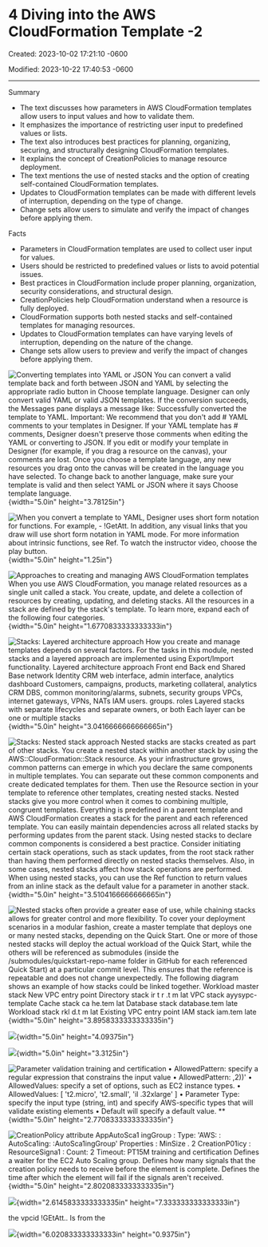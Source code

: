 # 4 Diving into the AWS CloudFormation Template -2

Created: 2023-10-02 17:21:10 -0600

Modified: 2023-10-22 17:40:53 -0600

---

Summary

- The text discusses how parameters in AWS CloudFormation templates allow users to input values and how to validate them.
- It emphasizes the importance of restricting user input to predefined values or lists.
- The text also introduces best practices for planning, organizing, securing, and structurally designing CloudFormation templates.
- It explains the concept of CreationPolicies to manage resource deployment.
- The text mentions the use of nested stacks and the option of creating self-contained CloudFormation templates.
- Updates to CloudFormation templates can be made with different levels of interruption, depending on the type of change.
- Change sets allow users to simulate and verify the impact of changes before applying them.

Facts

- Parameters in CloudFormation templates are used to collect user input for values.
- Users should be restricted to predefined values or lists to avoid potential issues.
- Best practices in CloudFormation include proper planning, organization, security considerations, and structural design.
- CreationPolicies help CloudFormation understand when a resource is fully deployed.
- CloudFormation supports both nested stacks and self-contained templates for managing resources.
- Updates to CloudFormation templates can have varying levels of interruption, depending on the nature of the change.
- Change sets allow users to preview and verify the impact of changes before applying them.





![Converting templates into YAML or JSON You can convert a valid template back and forth between JSON and YAML by selecting the appropriate radio button in Choose template language. Designer can only convert valid YAML or valid JSON templates. If the conversion succeeds, the Messages pane displays a message like: Successfully converted the template to YAML. Important: We recommend that you don't add # YAML comments to your templates in Designer. If your YAML template has # comments, Designer doesn't preserve those comments when editing the YAML or converting to JSON. If you edit or modify your template in Designer (for example, if you drag a resource on the canvas), your comments are lost. Once you choose a template language, any new resources you drag onto the canvas will be created in the language you have selected. To change back to another language, make sure your template is valid and then select YAML or JSON where it says Choose template language. ](../../../media/AWS-DevOps-Module-2-4-Diving-into-the-AWS-CloudFormation-Template--2-image1.png){width="5.0in" height="3.78125in"}



![When you convert a template to YAML, Designer uses short form notation for functions. For example, - !GetAtt. In addition, any visual links that you draw will use short form notation in YAML mode. For more information about intrinsic functions, see Ref. To watch the instructor video, choose the play button. ](../../../media/AWS-DevOps-Module-2-4-Diving-into-the-AWS-CloudFormation-Template--2-image2.png){width="5.0in" height="1.25in"}



![Approaches to creating and managing AWS CloudFormation templates When you use AWS CloudFormation, you manage related resources as a single unit called a stack. You create, update, and delete a collection of resources by creating, updating, and deleting stacks. All the resources in a stack are defined by the stack's template. To learn more, expand each of the following four categories. ](../../../media/AWS-DevOps-Module-2-4-Diving-into-the-AWS-CloudFormation-Template--2-image3.png){width="5.0in" height="1.6770833333333333in"}



![Stacks: Layered architecture approach How you create and manage templates depends on several factors. For the tasks in this module, nested stacks and a layered approach are implemented using Export/lmport functionality. Layered architecture approach Front end Back end Shared Base network Identity CRM web interface, admin interface, analytics dashboard Customers, campaigns, products, marketing collateral, analytics CRM DBS, common monitoring/alarms, subnets, security groups VPCs, internet gateways, VPNs, NATs IAM users. groups. roles Layered stacks with separate lifecycles and separate owners, or both Each layer can be one or multiple stacks ](../../../media/AWS-DevOps-Module-2-4-Diving-into-the-AWS-CloudFormation-Template--2-image4.png){width="5.0in" height="3.0416666666666665in"}



![Stacks: Nested stack approach Nested stacks are stacks created as part of other stacks. You create a nested stack within another stack by using the AWS::CloudFormation::Stack resource. As your infrastructure grows, common patterns can emerge in which you declare the same components in multiple templates. You can separate out these common components and create dedicated templates for them. Then use the Resource section in your template to reference other templates, creating nested stacks. Nested stacks give you more control when it comes to combining multiple, congruent templates. Everything is predefined in a parent template and AWS CloudFormation creates a stack for the parent and each referenced template. You can easily maintain dependencies across all related stacks by performing updates from the parent stack. Using nested stacks to declare common components is considered a best practice. Consider initiating certain stack operations, such as stack updates, from the root stack rather than having them performed directly on nested stacks themselves. Also, in some cases, nested stacks affect how stack operations are performed. When using nested stacks, you can use the Ref function to return values from an inline stack as the default value for a parameter in another stack. ](../../../media/AWS-DevOps-Module-2-4-Diving-into-the-AWS-CloudFormation-Template--2-image5.png){width="5.0in" height="3.5104166666666665in"}



![Nested stacks often provide a greater ease of use, while chaining stacks allows for greater control and more flexibility. To cover your deployment scenarios in a modular fashion, create a master template that deploys one or many nested stacks, depending on the Quick Start. One or more of those nested stacks will deploy the actual workload of the Quick Start, while the others will be referenced as submodules (inside the /submodules/quickstart-repo-name folder in GitHub for each referenced Quick Start) at a particular commit level. This ensures that the reference is repeatable and does not change unexpectedly. The following diagram shows an example of how stacks could be linked together. Workload master stack New VPC entry point Directory stack ir t r .t m lat VPC stack ayysypc-template Cache stack ca he.tem lat Database stack database.tem late Workload stack rkl d.t m lat Existing VPC entry point IAM stack iam.tem late ](../../../media/AWS-DevOps-Module-2-4-Diving-into-the-AWS-CloudFormation-Template--2-image6.png){width="5.0in" height="3.8958333333333335in"}



![](../../../media/AWS-DevOps-Module-2-4-Diving-into-the-AWS-CloudFormation-Template--2-image7.png){width="5.0in" height="4.09375in"}



![](../../../media/AWS-DevOps-Module-2-4-Diving-into-the-AWS-CloudFormation-Template--2-image8.png){width="5.0in" height="3.3125in"}











![Parameter validation training and certification • AllowedPattern: specify a regular expression that constrains the input value • AllowedPattern: ,2))' • AllowedValues: specify a set of options, such as EC2 instance types. • AllowedValues: [ 't2.micro', 't2.small', 'il .32xlarge' ] • Parameter Type: specify the input type (string, int) and specify AWS-specific types that will validate existing elements • Default will specify a default value. ** ](../../../media/AWS-DevOps-Module-2-4-Diving-into-the-AWS-CloudFormation-Template--2-image9.png){width="5.0in" height="2.7708333333333335in"}







![CreationPolicy attribute AppAutoSca1 ingGroup : Type: 'AWS: : AutoSca1ing: :AutoSca1ingGroup' Properties : MinSize . 2 CreationP01icy : ResourceSigna1 : Count: 2 Timeout: PT15M training and certification Defines a waiter for the EC2 Auto Scaling group. Defines how many signals that the creation policy needs to receive before the element is complete. Defines the time after which the element will fail if the signals aren't received. ](../../../media/AWS-DevOps-Module-2-4-Diving-into-the-AWS-CloudFormation-Template--2-image10.png){width="5.0in" height="2.8020833333333335in"}

![](../../../media/AWS-DevOps-Module-2-4-Diving-into-the-AWS-CloudFormation-Template--2-image11.png){width="2.6145833333333335in" height="7.333333333333333in"}

the vpcid !GEtAtt.. Is from the

![](../../../media/AWS-DevOps-Module-2-4-Diving-into-the-AWS-CloudFormation-Template--2-image12.png){width="6.020833333333333in" height="0.9375in"}












